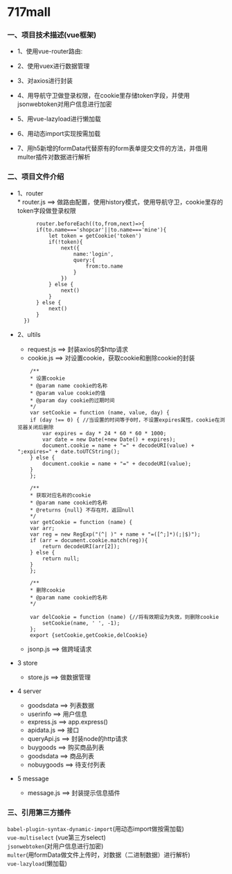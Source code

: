 # 717mall
### 一、项目技术描述(vue框架)

* 1、使用vue-router路由:
    
* 2、使用vuex进行数据管理

* 3、对axios进行封装

* 4、用导航守卫做登录权限，在cookie里存储token字段，并使用jsonwebtoken对用户信息进行加密

* 5、用vue-lazyload进行懒加载

* 6、用动态import实现按需加载

* 7、用h5新增的formData代替原有的form表单提交文件的方法，并借用multer插件对数据进行解析

### 二、项目文件介绍
* 1、router <br/>
        * router.js ==> 做路由配置，使用history模式，使用导航守卫，cookie里存的token字段做登录权限

            router.beforeEach((to,from,next)=>{
            if(to.name==='shopcar'||to.name==='mine'){
                let token = getCookie('token')
                if(!token){
                    next({
                        name:'login',
                        query:{
                            from:to.name
                        }
                    })
                } else {
                    next()
                }
            } else {
                next()
            }
        })

* 2、ultils <br/>
    * request.js ==> 封装axios的$http请求
    * cookie.js ==> 对设置cookie，获取cookie和删除cookie的封装
    ```
        /**
        * 设置cookie
        * @param name cookie的名称
        * @param value cookie的值
        * @param day cookie的过期时间
        */
        var setCookie = function (name, value, day) {
        if (day !== 0) { //当设置的时间等于0时，不设置expires属性，cookie在浏览器关闭后删除
            var expires = day * 24 * 60 * 60 * 1000;
            var date = new Date(+new Date() + expires);
            document.cookie = name + "=" + decodeURI(value) + ";expires=" + date.toUTCString();
        } else {
            document.cookie = name + "=" + decodeURI(value);
        }
        };

        /**
        * 获取对应名称的cookie
        * @param name cookie的名称
        * @returns {null} 不存在时，返回null
        */
        var getCookie = function (name) {
        var arr;
        var reg = new RegExp("(^| )" + name + "=([^;]*)(;|$)");
        if (arr = document.cookie.match(reg)){
            return decodeURI(arr[2]);
        } else {
            return null;
        } 
        };

        /**
        * 删除cookie
        * @param name cookie的名称
        */
        
        var delCookie = function (name) {//将有效期设为失效，则删除cookie
            setCookie(name, ' ', -1);
        };
        export {setCookie,getCookie,delCookie}
    ```
    * jsonp.js ==> 做跨域请求

* 3 store
    * store.js ==> 做数据管理

* 4 server
    * goodsdata ==> 列表数据
    * userinfo ==> 用户信息
    * express.js ==> app.express()
    * apidata.js ==> 接口
    * queryApi.js ==> 封装node的http请求
    * buygoods ==> 购买商品列表
    * goodsdata ==> 商品列表
    * nobuygoods ==> 待支付列表
* 5 message
    * message.js ==> 封装提示信息插件
    
### 三、引用第三方插件
`babel-plugin-syntax-dynamic-import`(用动态import做按需加载)<br/>
`vue-multiselect` (vue第三方select)<br/>
`jsonwebtoken`(对用户信息进行加密)<br/>
`multer`(用formData做文件上传时，对数据（二进制数据）进行解析)<br/>
`vue-lazyload`(懒加载)






     
